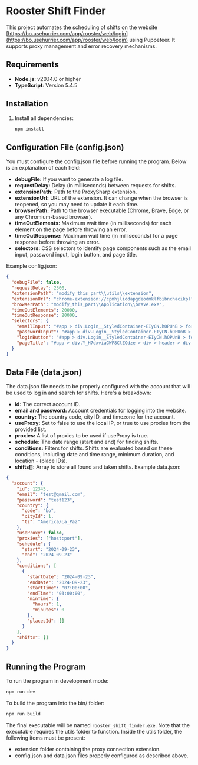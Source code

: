 # Rooster Shift Finder

This project automates the scheduling of shifts on the website [https://bo.usehurrier.com/app/rooster/web/login](https://bo.usehurrier.com/app/rooster/web/login) using Puppeteer. It supports proxy management and error recovery mechanisms.

## Requirements

- **Node.js**: v20.14.0 or higher
- **TypeScript**: Version 5.4.5

## Installation

1. Install all dependencies:

   ```sh
   npm install
   ```

## Configuration File (config.json)

You must configure the config.json file before running the program. Below is an explanation of each field:

- **debugFile:** If you want to generate a log file.
- **requestDelay:** Delay (in milliseconds) between requests for shifts.
- **extensionPath:** Path to the ProxySharp extension.
- **extensionUrl:** URL of the extension. It can change when the browser is reopened, so you may need to update it each time.
- **browserPath:** Path to the browser executable (Chrome, Brave, Edge, or any Chromium-based browser).
- **timeOutElements:** Maximum wait time (in milliseconds) for each element on the page before throwing an error.
- **timeOutResponse:** Maximum wait time (in milliseconds) for a page response before throwing an error.
- **selectors:** CSS selectors to identify page components such as the email input, password input, login button, and page title.

Example config.json:

```json
{
  "debugFile": false,
  "requestDelay": 2500,
  "extensionPath": "modify_this_part\\utils\\extension",
  "extensionUrl": "chrome-extension://cpmhjliddapgdeodmklfbibnchacikpl",
  "browserPath": "modify_this_part\\Application\\brave.exe",
  "timeOutElements": 20000,
  "timeOutResponse": 20000,
  "selectors": {
    "emailInput": "#app > div.Login__StyledContainer-EIyCN.hOPUnB > form > div > div:nth-child(1) > input",
    "passwordInput": "#app > div.Login__StyledContainer-EIyCN.hOPUnB > form > div > div:nth-child(2) > input",
    "loginButton": "#app > div.Login__StyledContainer-EIyCN.hOPUnB > form > button",
    "pageTitle": "#app > div.Y_H7dxviaGWF8ClZOdze > div > header > div > div.No9IbYC1L1JdgIlAPE0R"
  }
}
```

## Data File (data.json)

The data.json file needs to be properly configured with the account that will be used to log in and search for shifts. Here's a breakdown:

- **id:** The correct account ID.
- **email and password:** Account credentials for logging into the website.
- **country:** The country code, city ID, and timezone for the account.
- **useProxy:** Set to false to use the local IP, or true to use proxies from the provided list.
- **proxies:** A list of proxies to be used if useProxy is true.
- **schedule:** The date range (start and end) for finding shifts.
- **conditions:** Filters for shifts. Shifts are evaluated based on these conditions, including date and time range, minimum duration, and location - (place IDs).
- **shifts[]:** Array to store all found and taken shifts.
  Example data.json:

```json
{
  "account": {
    "id": 12345,
    "email": "test@gmail.com",
    "password": "test123",
    "country": {
      "code": "bo",
      "cityId": 1,
      "tz": "America/La_Paz"
    },
    "useProxy": false,
    "proxies": ["host:port"],
    "schedule": {
      "start": "2024-09-23",
      "end": "2024-09-23"
    },
    "conditions": [
      {
        "startDate": "2024-09-23",
        "endDate": "2024-09-23",
        "startTime": "07:00:00",
        "endTime": "03:00:00",
        "minTime": {
          "hours": 1,
          "minutes": 0
        },
        "placesId": []
      }
    ],
    "shifts": []
  }
}
```

## Running the Program

To run the program in development mode:

```sh
npm run dev
```

To build the program into the bin/ folder:

```sh
npm run build
```

The final executable will be named `rooster_shift_finder.exe`. Note that the executable requires the utils folder to function. Inside the utils folder, the following items must be present:

- extension folder containing the proxy connection extension.
- config.json and data.json files properly configured as described above.
